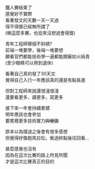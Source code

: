 鐵人賽結束了  
感覺好不實際    
看著發文的天數一天一天過  
得不得獎已經無所謂了  
(喇這麼多賽，也從來沒想過會得獎)
  
青年工程師哪個不斜槓?  
前端一堆要學，後端一堆要想  
願看官們都能技術學一遍都能開竅如火純青  
(至少眼睛可以用到退休)

看著自己真的發了30天文  
覺得自己入行一年應該真的還是有點長進  
  
但對工程師來說還很淺很淺  
還要看更多，讀更多，寫更多  

接下來一年會持續累積  
明年應該也會參加  
要累積更多技術實力~~與梗圖~~  
  
原本以為撐過之後會有很多感想  
但覺得好像跑馬拉松，衝過終點後往回看...  

甚麼感覺也沒有  
因為在這次比賽的路上所見所聞  
才是這次比賽真正的目的
  
